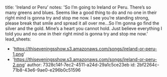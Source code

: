 title: 'Ireland or Peru'
notes: 'So I’m going to Ireland or Peru. There’s so many greens and blues. Seems like a good thing to do and no one in their right mind is gonna try and stop me now. I see you’re standing strong, please break that smile and spread it all over me…So I’m gonna go find the silver and the gold. Mine’s a heart you cannot hold. Just believe everything I told you and no one in their right mind is gonna try and stop me now.'
lead_sheets:
  - 'https://thiseveningsshow.s3.amazonaws.com/songs/ireland-or-peru-1.png'
  - 'https://thiseveningsshow.s3.amazonaws.com/songs/ireland-or-peru-2.png'
author: 7328c14f-7ec2-4511-a24d-29a1c5ce23eb
id: 2bf2264c-71b8-43e6-9ae0-e296b0c51596
